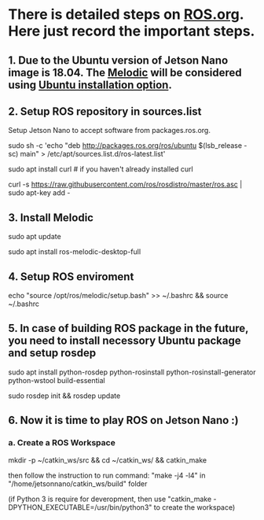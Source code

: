# There is detailed steps on [ROS.org](http://wiki.ros.org/). Here just record the important steps. 

## 1. Due to the Ubuntu version of Jetson Nano image is 18.04. The [Melodic](http://wiki.ros.org/ROS/Installation) will be considered using [Ubuntu installation option](http://wiki.ros.org/melodic/Installation/Ubuntu). 

## 2. Setup ROS repository in sources.list 

Setup Jetson Nano to accept software from packages.ros.org.

sudo sh -c 'echo "deb http://packages.ros.org/ros/ubuntu $(lsb_release -sc) main" > /etc/apt/sources.list.d/ros-latest.list'

sudo apt install curl # if you haven't already installed curl

curl -s https://raw.githubusercontent.com/ros/rosdistro/master/ros.asc | sudo apt-key add -

## 3. Install Melodic

sudo apt update

sudo apt install ros-melodic-desktop-full

## 4. Setup ROS enviroment

echo "source /opt/ros/melodic/setup.bash" >> ~/.bashrc && source ~/.bashrc

## 5. In case of building ROS package in the future, you need to install necessory Ubuntu package and setup rosdep

sudo apt install python-rosdep python-rosinstall python-rosinstall-generator python-wstool build-essential

sudo rosdep init && rosdep update

## 6. Now it is time to play ROS on Jetson Nano :)

### a. Create a ROS Workspace

mkdir -p ~/catkin_ws/src && cd ~/catkin_ws/ && catkin_make

then follow the instruction to run command: "make -j4 -l4" in "/home/jetsonnano/catkin_ws/build" folder

(if Python 3 is require for deveropment, then use "catkin_make -DPYTHON_EXECUTABLE=/usr/bin/python3" to create the workspace)
